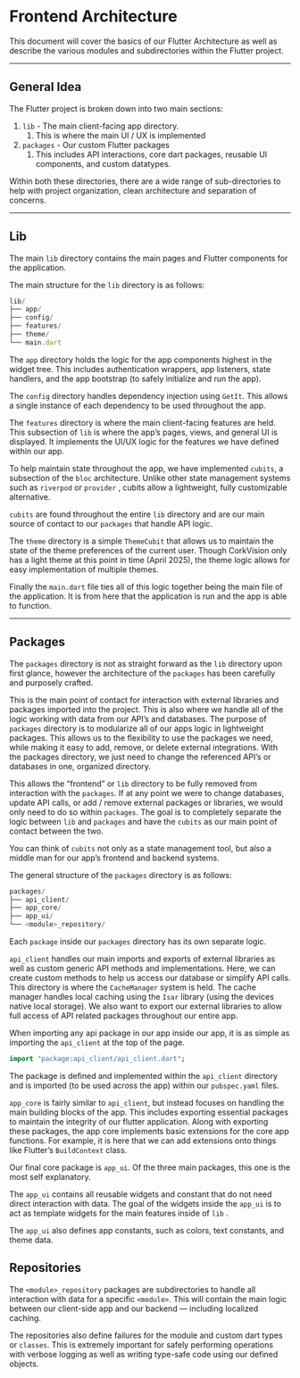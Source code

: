# Frontend Architecture

This document will cover the basics of our Flutter Architecture as well as describe the various modules and subdirectories within the Flutter project.

---

## General Idea

The Flutter project is broken down into two main sections:

1. `lib` - The main client-facing app directory.
    1. This is where the main UI / UX is implemented
2. `packages` - Our custom Flutter packages 
    1. This includes API interactions, core dart packages, reusable UI components, and custom datatypes.

Within both these directories, there are a wide range of sub-directories to help with project organization, clean architecture and separation of concerns.

---

## Lib

The main `lib` directory contains the main pages and Flutter components for the application.

The main structure for the `lib` directory is as follows:

```jsx
lib/
├── app/
├── config/
├── features/
├── theme/
└── main.dart
```

The `app` directory holds the logic for the app components highest in the widget tree. This includes authentication wrappers, app listeners, state handlers, and the app bootstrap (to safely initialize and run the app).

The `config` directory handles dependency injection using `GetIt`. This allows a single instance of each dependency to be used throughout the app.

The `features` directory is where the main client-facing features are held. This subsection of `lib` is where the app’s pages, views, and general UI is displayed. It implements the UI/UX logic for the features we have defined within our app.

To help maintain state throughout the app, we have implemented `cubits`, a subsection of the `bloc` architecture. Unlike other state management systems such as `riverpod` or `provider` , cubits allow a lightweight, fully customizable alternative.

`cubits` are found throughout the entire `lib` directory and are our main source of contact to our `packages` that handle API logic.

The `theme` directory is a simple `ThemeCubit` that allows us to maintain the state of the theme preferences of the current user. Though CorkVision only has a light theme at this point in time (April 2025), the theme logic allows for easy implementation of multiple themes.

Finally the `main.dart` file ties all of this logic together being the main file of the application. It is from here that the application is run and the app is able to function.

---

## Packages

The `packages` directory is not as straight forward as the `lib` directory upon first glance, however the architecture of the `packages` has been carefully and purposely crafted.

This is the main point of contact for interaction with external libraries and packages imported into the project. This is also where we handle all of the logic working with data from our API’s and databases. The purpose of `packages` directory is to modularize all of our apps logic in lightweight packages. This allows us to the flexibility to use the packages we need, while making it easy to add, remove, or delete external integrations. With the packages directory, we just need to change the referenced API’s or databases in one, organized directory. 

This allows the “frontend” or `lib` directory to be fully removed from interaction with the `packages`. If at any point we were to change databases, update API calls, or add / remove external packages or libraries, we would only need to do so within `packages`. The goal is to completely separate the logic between `lib` and `packages` and have the `cubits` as our main point of contact between the two.

You can think of `cubits` not only as a state management tool, but also a middle man for our app’s frontend and backend systems.

The general structure of the `packages` directory is as follows:

```jsx
packages/
├── api_client/
├── app_core/
├── app_ui/
└── <module>_repository/
```

Each `package` inside our `packages` directory has its own separate logic. 

`api_client` handles our main imports and exports of external libraries as well as custom generic API methods and implementations. Here, we can create custom methods to help us access our database or simplify API calls. This directory is where the `CacheManager` system is held. The cache manager handles local caching using the `Isar` library (using the devices native local storage). We also want to export our external libraries to allow full access of API related packages throughout our entire app.

When importing any api package in our app inside our app, it is as simple as importing the `api_client` at the top of the page.

```dart
import "package:api_client/api_client.dart";
```

The package is defined and implemented within the `api_client` directory and is imported (to be used across the app) within our `pubspec.yaml` files.

`app_core` is fairly similar to `api_client`, but instead focuses on handling the main building blocks of the app. This includes exporting essential packages to maintain the integrity of our flutter application. Along with exporting these packages, the app core implements basic extensions for the core app functions. For example, it is here that we can add extensions onto things like Flutter’s `BuildContext` class.

Our final core package is `app_ui`. Of the three main packages, this one is the most self explanatory. 

The `app_ui` contains all reusable widgets and constant that do not need direct interaction with data. The goal of the widgets inside the `app_ui` is to act as template widgets for the main features inside of `lib` .

The `app_ui` also defines app constants, such as colors, text constants, and theme data. 

## Repositories

The `<module>_repository` packages are subdirectories to handle all interaction with data for a specific `<module>`. This will contain the main logic between our client-side app and our backend — including localized caching.

The repositories also define failures for the module and custom dart types or `classes`. This is extremely important for safely performing operations with verbose logging as well as writing type-safe code using our defined objects.
